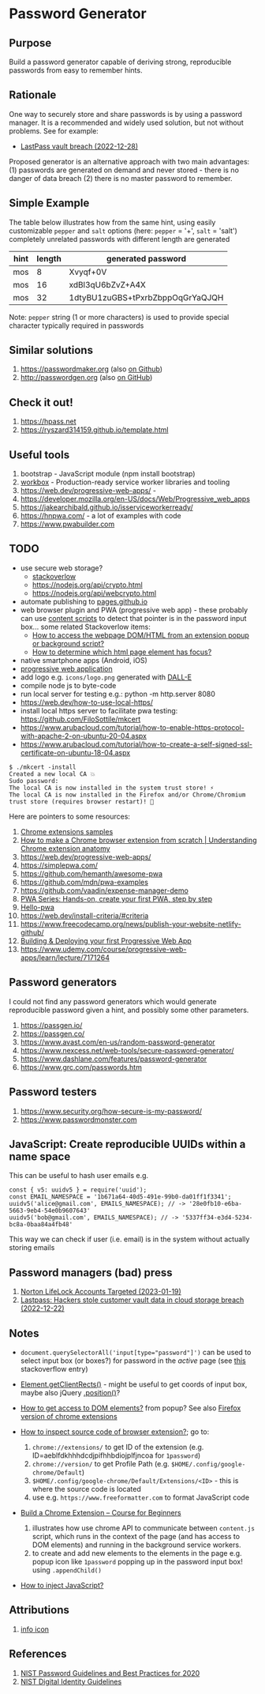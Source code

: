 # Password Generator

## Purpose

Build a password generator capable of deriving strong, reproducible passwords from easy to remember hints.

## Rationale

One way to securely store and share passwords is by using a password manager. It is a recommended and widely used solution, but not without problems.
See for example:

- [LastPass vault breach (2022-12-28)](https://www.theverge.com/2022/12/28/23529547/lastpass-vault-breach-disclosure-encryption-cybersecurity-rebuttal)

Proposed generator is an alternative approach with two main advantages:
(1) passwords are generated on demand and never stored -
there is no danger of data breach
(2) there is no master password to remember.

## Simple Example

The table below illustrates how from the same hint,
using easily customizable `pepper` and `salt` options
(here: `pepper` = '+', `salt` = 'salt')
completely unrelated passwords with different length are generated

| hint | length | generated password               |
| ---- | ------ | -------------------------------- |
| mos  | 8      | Xvyqf+0V                         |
| mos  | 16     | xdBl3qU6bZvZ+A4X                 |
| mos  | 32     | 1dtyBU1zuGBS+tPxrbZbppOqGrYaQJQH |

Note: `pepper` string (1 or more characters) is used to provide special
character typically required in passwords

## Similar solutions

1. https://passwordmaker.org (also [on Github](https://github.com/passwordmaker))
1. http://passwordgen.org (also [on GitHub](https://github.com/eterevsky/passwordgen))

## Check it out!

1. https://hpass.net
1. https://ryszard314159.github.io/template.html

## Useful tools

1. bootstrap - JavaScript module (npm install bootstrap)
1. [workbox](https://developer.chrome.com/docs/workbox/) - Production-ready service worker libraries and tooling
1. https://web.dev/progressive-web-apps/ -
1. https://developer.mozilla.org/en-US/docs/Web/Progressive_web_apps
1. https://jakearchibald.github.io/isserviceworkerready/
1. https://hnpwa.com/ - a lot of examples with code
1. https://www.pwabuilder.com

## TODO

- use secure web storage?
  - [stackoverlow](https://stackoverflow.com/questions/54039031/encrypting-and-decryption-local-storage-values)
  - https://nodejs.org/api/crypto.html
  - https://nodejs.org/api/webcrypto.html
- automate publishing to [pages.github.io](https://docs.github.com/en/pages/getting-started-with-github-pages/configuring-a-publishing-source-for-your-github-pages-site#creating-a-custom-github-actions-workflow-to-publish-your-site)
- web browser plugin and PWA (progressive web app) -
  these probably can use [content scripts](https://developer.chrome.com/docs/extensions/mv3/content_scripts/)
  to detect that pointer is in the password input box... some related Stackoverlow items:
  - [How to access the webpage DOM/HTML from an extension popup or background script?](https://stackoverflow.com/questions/4532236/how-to-access-the-webpage-dom-html-from-an-extension-popup-or-background-script)
  - [How to determine which html page element has focus?](https://stackoverflow.com/questions/483741/how-to-determine-which-html-page-element-has-focus)
- native smartphone apps (Android, iOS)
- [progressive web application](https://en.wikipedia.org/wiki/Progressive_web_app)
- add logo e.g. `icons/logo.png` generated with [DALL-E](https://openai.com/dall-e-2/)
- compile node js to byte-code
- run local server for testing e.g.: python -m http.server 8080
- https://web.dev/how-to-use-local-https/
- install local https server to facilitate pwa testing: https://github.com/FiloSottile/mkcert
- https://www.arubacloud.com/tutorial/how-to-enable-https-protocol-with-apache-2-on-ubuntu-20-04.aspx
- https://www.arubacloud.com/tutorial/how-to-create-a-self-signed-ssl-certificate-on-ubuntu-18-04.aspx

```
$ ./mkcert -install
Created a new local CA 💥
Sudo password:
The local CA is now installed in the system trust store! ⚡️
The local CA is now installed in the Firefox and/or Chrome/Chromium trust store (requires browser restart)! 🦊
```

Here are pointers to some resources:

1. [Chrome extensions samples](https://github.com/GoogleChrome/chrome-extensions-samples)
1. [How to make a Chrome browser extension from scratch | Understanding Chrome extension anatomy](https://medium.com/front-end-weekly/how-to-make-a-chrome-browser-extension-from-scratch-chrome-extension-development-basics-basic-ba1daee11123)
1. https://web.dev/progressive-web-apps/
1. https://simplepwa.com/
1. https://github.com/hemanth/awesome-pwa
1. https://github.com/mdn/pwa-examples
1. https://github.com/vaadin/expense-manager-demo
1. [PWA Series: Hands-on, create your first PWA, step by step
   ](https://medium.com/samsung-internet-dev/pwa-series-hands-on-create-your-first-pwa-step-by-step-5bb7a6605349)
1. [Hello-pwa](https://github.com/jamesjohnson280/hello-pwa)
1. https://web.dev/install-criteria/#criteria
1. https://www.freecodecamp.org/news/publish-your-website-netlify-github/
1. [Building & Deploying your first Progressive Web App](https://link.medium.com/eUnGrg6nCvb)
1. https://www.udemy.com/course/progressive-web-apps/learn/lecture/7171264

## Password generators

I could not find any password generators which would generate reproducible password given
a hint, and possibly some other parameters.

1. https://passgen.io/
1. https://passgen.co/
1. https://www.avast.com/en-us/random-password-generator
1. https://www.nexcess.net/web-tools/secure-password-generator/
1. https://www.dashlane.com/features/password-generator
1. https://www.grc.com/passwords.htm

## Password testers

1. https://www.security.org/how-secure-is-my-password/
1. https://www.passwordmonster.com

## JavaScript: Create reproducible UUIDs within a name space

This can be useful to hash user emails e.g.

```
const { v5: uuidv5 } = require('uuid');
const EMAIL_NAMESPACE = '1b671a64-40d5-491e-99b0-da01ff1f3341';
uuidv5('alice@gmail.com', EMAILS_NAMESPACE); // -> '28e0fb10-e6ba-5663-9eb4-54e0b9607643'
uuidv5('bob@gmail.com', EMAILS_NAMESPACE); // -> '5337ff34-e3d4-5234-bc8a-0baa84a4fb48'
```

This way we can check if user (i.e. email) is in the system without actually storing emails

## Password managers (bad) press

1. [Norton LifeLock Accounts Targeted (2023-01-19)](https://www.cnet.com/tech/services-and-software/norton-lifelock-accounts-targeted-what-to-know-and-how-to-protect-your-passwords/)
1. [Lastpass: Hackers stole customer vault data in cloud storage breach (2022-12-22)](https://www.bleepingcomputer.com/news/security/lastpass-hackers-stole-customer-vault-data-in-cloud-storage-breach/)

## Notes

- `document.querySelectorAll('input[type="password"]')` can be used to select input box (or boxes?) for password in the _active_ page (see [this](https://stackoverflow.com/questions/75238386/is-there-a-way-to-find-html-element-by-type/75238590#75238590) stackoverflow entry)
- [Element.getClientRects()](https://developer.mozilla.org/en-US/docs/Web/API/Element/getClientRects) - might be useful to get coords of input box,
  maybe also jQuery [.position()](https://api.jquery.com/position/)?
- [How to get access to DOM elements?](https://stackoverflow.com/questions/19758028/chrome-extension-get-dom-content) from popup? See also [Firefox version of chrome extensions](https://developer.mozilla.org/en-US/docs/Mozilla/Add-ons/WebExtensions/Chrome_incompatibilities)
- [How to inspect source code of browser extension?](https://www.maketecheasier.com/view-source-code-chrome-extension/); go to:

  1. `chrome://extensions/` to get ID of the extension
     (e.g. ID=aeblfdkhhhdcdjpifhhbdiojplfjncoa for `1password`)
  1. `chrome://version/` to get Profile Path (e.g. `$HOME/.config/google-chrome/Default`)
  1. `$HOME/.config/google-chrome/Default/Extensions/<ID>` -
     this is where the source code is located
  1. use e.g. `https://www.freeformatter.com` to format JavaScript code

- [Build a Chrome Extension – Course for Beginners](https://www.youtube.com/watch?v=0n809nd4Zu4)
  1. illustrates how use chrome API to communicate between `content.js` script, which runs in the context of the page (and has access to DOM elements) and running in the background service workers.
  1. to create and add new elements to the elements in
     the page e.g. popup icon like `1password` popping up
     in the password input box! using `.appendChild()`
- [How to inject JavaScript?](https://www.freecodecamp.org/news/how-to-inject-javascript-code-to-manipulate-websites-automatically/)

## Attributions

1. [info icon](https://commons.wikimedia.org/wiki/File:Icons8_flat_info.svg)

## References

1. [NIST Password Guidelines and Best Practices for 2020](https://auth0.com/blog/dont-pass-on-the-new-nist-password-guidelines/)
1. [NIST Digital Identity Guidelines](https://pages.nist.gov/800-63-3/sp800-63b.html)
